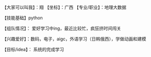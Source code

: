 【大家可以叫我】：翔
【坐标】：广西
【专业/职业】：地理大数据

【技能基础】python

【组队情况】：
爱好学习中ing，最近比较忙，疯狂挤时间闯关

【兴趣爱好】：数码，电子，aigc，外语学习（日韩俄西），学做动画和建模

【目标/idea】：
系统的完成学习